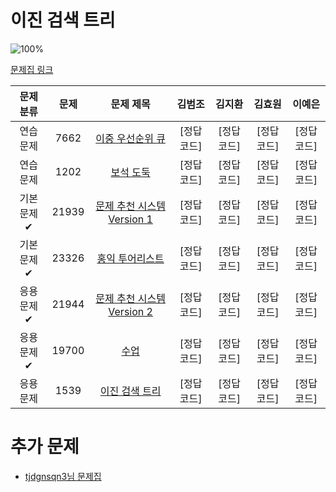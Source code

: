 # 이진 검색 트리

![100%](https://progress-bar.dev/0/?scale=7&title=progress&width=500&color=babaca&suffix=/7)

[문제집 링크](https://www.acmicpc.net/workbook/view/9346)

| 문제 분류 | 문제 | 문제 제목 | 김범조 | 김지환 | 김효원 | 이예은 |
| :--: | :--: | :--: | :--: | :--: | :--: | :--: |
| 연습 문제 | 7662 | [이중 우선순위 큐](https://www.acmicpc.net/problem/7662) | [정답 코드] | [정답 코드] | [정답 코드] | [정답 코드] |
| 연습 문제 | 1202 | [보석 도둑](https://www.acmicpc.net/problem/1202) | [정답 코드] | [정답 코드] | [정답 코드] | [정답 코드] |
| 기본 문제✔ | 21939 | [문제 추천 시스템 Version 1](https://www.acmicpc.net/problem/21939) | [정답 코드] | [정답 코드] | [정답 코드] | [정답 코드] |
| 기본 문제✔ | 23326 | [홍익 투어리스트](https://www.acmicpc.net/problem/23326) | [정답 코드] | [정답 코드] | [정답 코드] | [정답 코드] |
| 응용 문제✔ | 21944 | [문제 추천 시스템 Version 2](https://www.acmicpc.net/problem/21944) | [정답 코드] | [정답 코드] | [정답 코드] | [정답 코드] |
| 응용 문제✔ | 19700 | [수업](https://www.acmicpc.net/problem/19700) | [정답 코드] | [정답 코드] | [정답 코드] | [정답 코드] |
| 응용 문제 | 1539 | [이진 검색 트리](https://www.acmicpc.net/problem/1539) | [정답 코드] | [정답 코드] | [정답 코드] | [정답 코드] |

# 추가 문제
- [tjdgnsqn3님 문제집](https://www.acmicpc.net/workbook/view/11548)
